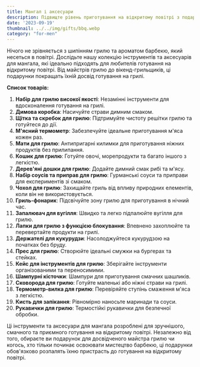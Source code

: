 ```yaml
---
title: Мангал і аксесуари
description: Підвищте рівень приготування на відкритому повітрі з подарунками - інструментами і аксесуарами для мангала.
date: '2023-09-19'
thumbnail: ../../img/gifts/bbq.webp
category: "for-men"
---
```

Нічого не зрівняється з шипінням грилю та ароматом барбекю, який несеться в повітрі. Дослідьте нашу колекцію інструментів та аксесуарів для мангала, які ідеально підходять для любителів готування на відкритому повітрі. Від майстрів грилю до вікенд-грильщиків, ці подарунки покращать їхній досвід готування на грилі.

**Список товарів:**
1. **Набір для грилю високої якості**: Незамінні інструменти для вдосконалення готування на грилі.
2. **Димова коробка**: Насичуйте страви димним смаком.
3. **Щітка та скребок для грилю**: Підтримуйте чистоту решітки грилю та готуйтеся до дії.
4. **М'ясний термометр**: Забезпечуйте ідеальне приготування м'яса кожен раз.
5. **Мати для грилю**: Антипригарні килимки для приготування ніжних продуктів без прилипання.
6. **Кошик для грилю**: Готуйте овочі, морепродукти та багато іншого з легкістю.
7. **Дерев'яні дошки для грилю**: Додайте димний смак рибі та м'ясу.
8. **Набір соусів та приправ для грилю**: Гурманські соуси та приправи для експериментів зі смаком.
9. **Чохол для грилю**: Захищайте гриль від впливу природних елементів, коли він не використовується.
10. **Гриль-фонарик**: Підсвічуйте зону грилю для приготування в нічний час.
11. **Запалювач для вугілля**: Швидко та легко підпалюйте вугілля для грилю.
12. **Лапки для грилю з функцією блокування**: Впевнено захоплюйте та перевертайте продукти на грилі.
13. **Держателі для кукурудзи**: Насолоджуйтеся кукурудзою на початках без бруду.
14. **Прес для грилю**: Створюйте ідеальні смужки на бургерах та стейках.
15. **Кейс для інструментів для грилю**: Зберігайте інструменти організованими та переносимими.
16. **Шампурні кісточки**: Шампури для приготування смачних шашликів.
17. **Сковорода для грилю**: Готуйте маленькі або ніжні страви на грилі.
18. **Термометр-вилка для грилю**: Перевіряйте ступінь смаження м'яса з легкістю.
19. **Кисть для запікання**: Рівномірно наносьте маринади та соуси.
20. **Рукавички для грилю**: Термостійкі рукавички для безпечної обробки.

Ці інструменти та аксесуари для мангала розроблені для зручнішого, смачного та приємного готування на відкритому повітрі. Незалежно від того, обираєте ви подарунок для досвідченого майстра грилю чи когось, хто тільки починає освоювати мистецтво барбекю, ці подарунки обов'язково розпалять їхню пристрасть до готування на відкритому повітрі.
